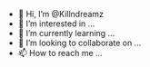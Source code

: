 - 👋 Hi, I’m @Killndreamz
- 👀 I’m interested in ...
- 🌱 I’m currently learning ...
- 💞️ I’m looking to collaborate on ...
- 📫 How to reach me ...

<!---
Killndreamz/Killndreamz is a ✨ special ✨ repository because its `README.md` (this file) appears on your GitHub profile.
You can click the Preview link to take a look at your changes.
--->
